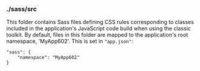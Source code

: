 ### ./sass/src

This folder contains Sass files defining CSS rules corresponding to classes
included in the application's JavaScript code build when using the classic toolkit.
By default, files in this folder are mapped to the application's root namespace, 'MyApp602'.
This is set in `"app.json"`:

    "sass": {
        "namespace": "MyApp602"
    }